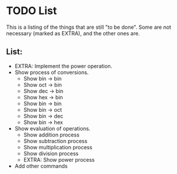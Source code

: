 

# TODO List

This is a listing of the things that are still "to be done". Some are not necessary (marked as EXTRA), and the other ones are.

## List:

- EXTRA: Implement the power operation.
- Show process of conversions.
    - Show bin -> bin
    - Show oct -> bin
    - Show dec -> bin
    - Show hex -> bin
    - Show bin -> bin
    - Show bin -> oct
    - Show bin -> dec
    - Show bin -> hex
- Show evaluation of operations.
    - Show addition process
    - Show subtraction process
    - Show multiplication process
    - Show division process
    - EXTRA: Show power process
- Add other commands

